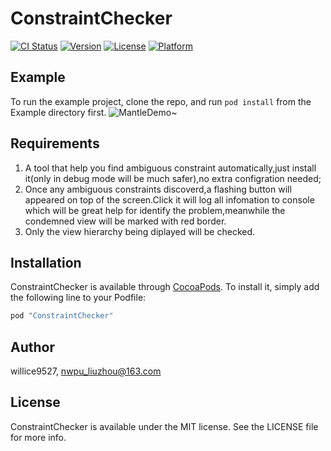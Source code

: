 # ConstraintChecker

[![CI Status](http://img.shields.io/travis/willice9527/ConstraintChecker.svg?style=flat)](https://travis-ci.org/willice9527/ConstraintChecker)
[![Version](https://img.shields.io/cocoapods/v/ConstraintChecker.svg?style=flat)](http://cocoapods.org/pods/ConstraintChecker)
[![License](https://img.shields.io/cocoapods/l/ConstraintChecker.svg?style=flat)](http://cocoapods.org/pods/ConstraintChecker)
[![Platform](https://img.shields.io/cocoapods/p/ConstraintChecker.svg?style=flat)](http://cocoapods.org/pods/ConstraintChecker)

## Example

To run the example project, clone the repo, and run `pod install` from the Example directory first.
![MantleDemo~](https://github.com/willice9527/ConstraintChecker/blob/master/ConstraintChecker.gif)

## Requirements
1. A tool that help you find ambiguous constraint automatically,just install it(only in debug mode will be much safer),no extra configration needed;
2. Once any ambiguous constraints discoverd,a flashing button will appeared on top of the screen.Click it will log all infomation to console which will be great help for identify the problem,meanwhile the condemned view will be marked with red border.
3. Only the view hierarchy being diplayed will be checked.

## Installation

ConstraintChecker is available through [CocoaPods](http://cocoapods.org). To install
it, simply add the following line to your Podfile:

```ruby
pod "ConstraintChecker"
```

## Author

willice9527, nwpu_liuzhou@163.com

## License

ConstraintChecker is available under the MIT license. See the LICENSE file for more info.
